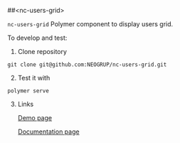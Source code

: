 ##&lt;nc-users-grid&gt;

`nc-users-grid` Polymer component to display users grid.

To develop and test:

1. Clone repository
```
git clone git@github.com:NEOGRUP/nc-users-grid.git
```
2. Test it with
```
polymer serve
```
3. Links

   [Demo page](http://localhost:8000/components/nc-users-grid/demo)
  
   [Documentation page](http://localhost:8000/components/nc-users-grid/)


